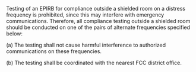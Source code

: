 Testing of an EPIRB for compliance outside a shielded room on a distress frequency is prohibited, since this may interfere with emergency communications. Therefore, all compliance testing outside a shielded room should be conducted on one of the pairs of alternate frequencies specified below:
                

(a) The testing shall not cause harmful interference to authorized communications on these frequencies.

(b) The testing shall be coordinated with the nearest FCC district office.

